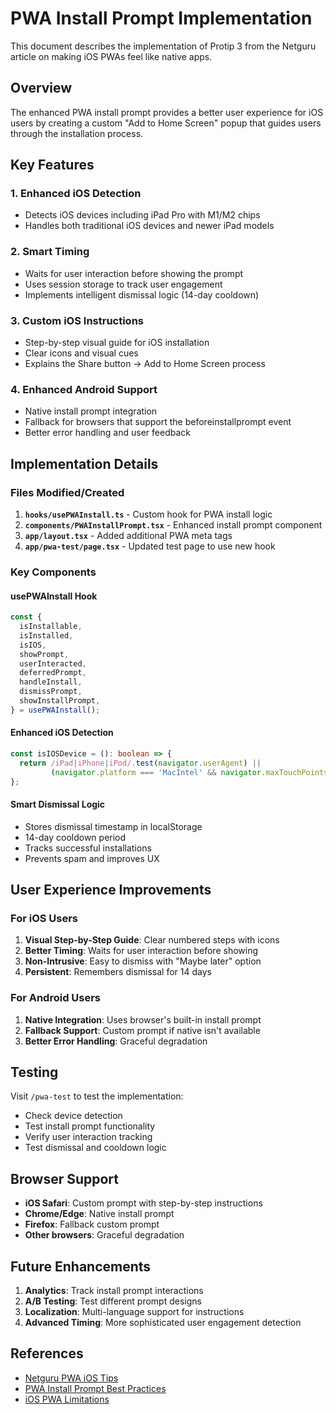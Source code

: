 # PWA Install Prompt Implementation

This document describes the implementation of Protip 3 from the Netguru article on making iOS PWAs feel like native apps.

## Overview

The enhanced PWA install prompt provides a better user experience for iOS users by creating a custom "Add to Home Screen" popup that guides users through the installation process.

## Key Features

### 1. Enhanced iOS Detection
- Detects iOS devices including iPad Pro with M1/M2 chips
- Handles both traditional iOS devices and newer iPad models

### 2. Smart Timing
- Waits for user interaction before showing the prompt
- Uses session storage to track user engagement
- Implements intelligent dismissal logic (14-day cooldown)

### 3. Custom iOS Instructions
- Step-by-step visual guide for iOS installation
- Clear icons and visual cues
- Explains the Share button → Add to Home Screen process

### 4. Enhanced Android Support
- Native install prompt integration
- Fallback for browsers that support the beforeinstallprompt event
- Better error handling and user feedback

## Implementation Details

### Files Modified/Created

1. **`hooks/usePWAInstall.ts`** - Custom hook for PWA install logic
2. **`components/PWAInstallPrompt.tsx`** - Enhanced install prompt component
3. **`app/layout.tsx`** - Added additional PWA meta tags
4. **`app/pwa-test/page.tsx`** - Updated test page to use new hook

### Key Components

#### usePWAInstall Hook
```typescript
const {
  isInstallable,
  isInstalled,
  isIOS,
  showPrompt,
  userInteracted,
  deferredPrompt,
  handleInstall,
  dismissPrompt,
  showInstallPrompt,
} = usePWAInstall();
```

#### Enhanced iOS Detection
```typescript
const isIOSDevice = (): boolean => {
  return /iPad|iPhone|iPod/.test(navigator.userAgent) || 
         (navigator.platform === 'MacIntel' && navigator.maxTouchPoints > 1);
};
```

#### Smart Dismissal Logic
- Stores dismissal timestamp in localStorage
- 14-day cooldown period
- Tracks successful installations
- Prevents spam and improves UX

## User Experience Improvements

### For iOS Users
1. **Visual Step-by-Step Guide**: Clear numbered steps with icons
2. **Better Timing**: Waits for user interaction before showing
3. **Non-Intrusive**: Easy to dismiss with "Maybe later" option
4. **Persistent**: Remembers dismissal for 14 days

### For Android Users
1. **Native Integration**: Uses browser's built-in install prompt
2. **Fallback Support**: Custom prompt if native isn't available
3. **Better Error Handling**: Graceful degradation

## Testing

Visit `/pwa-test` to test the implementation:
- Check device detection
- Test install prompt functionality
- Verify user interaction tracking
- Test dismissal and cooldown logic

## Browser Support

- **iOS Safari**: Custom prompt with step-by-step instructions
- **Chrome/Edge**: Native install prompt
- **Firefox**: Fallback custom prompt
- **Other browsers**: Graceful degradation

## Future Enhancements

1. **Analytics**: Track install prompt interactions
2. **A/B Testing**: Test different prompt designs
3. **Localization**: Multi-language support for instructions
4. **Advanced Timing**: More sophisticated user engagement detection

## References

- [Netguru PWA iOS Tips](https://www.netguru.com/blog/pwa-ios)
- [PWA Install Prompt Best Practices](https://web.dev/customize-install/)
- [iOS PWA Limitations](https://firt.dev/ios-14/)
